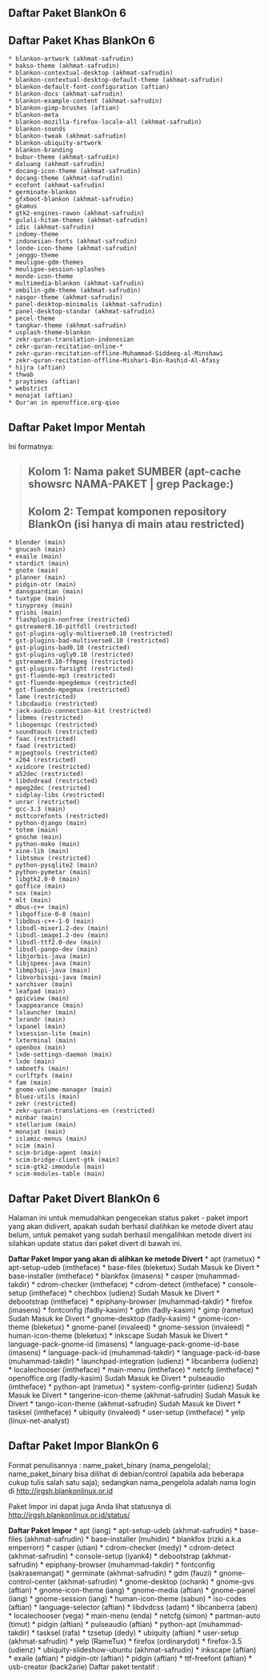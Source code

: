 ## Daftar Paket BlankOn 6

## Daftar Paket Khas BlankOn 6
    * blankon-artwork (akhmat-safrudin)
    * bakso-theme (akhmat-safrudin)
    * blankon-contextual-desktop (akhmat-safrudin)
    * blankon-contextual-desktop-default-theme (akhmat-safrudin)
    * blankon-default-font-configuration (aftian)
    * blankon-docs (akhmat-safrudin)
    * blankon-example-content (akhmat-safrudin)
    * blankon-gimp-brushes (aftian)
    * blankon-meta
    * blankon-mozilla-firefox-locale-all (akhmat-safrudin)
    * blankon-sounds
    * blankon-tweak (akhmat-safrudin)
    * blankon-ubiquity-artwork
    * blankon-branding
    * bubur-theme (akhmat-safrudin)
    * daluang (akhmat-safrudin)
    * docang-icon-theme (akhmat-safrudin)
    * docang-theme (akhmat-safrudin)
    * ecofont (akhmat-safrudin)
    * germinate-blankon
    * gfxboot-blankon (akhmat-safrudin)
    * gkamus
    * gtk2-engines-rawon (akhmat-safrudin)
    * gulali-hitam-themes (akhmat-safrudin)
    * idic (akhmat-safrudin)
    * indomy-theme
    * indonesian-fonts (akhmat-safrudin)
    * londe-icon-theme (akhmat-safrudin)
    * jenggo-theme
    * meuligoe-gdm-themes
    * meuligoe-session-splashes
    * monde-icon-theme
    * multimedia-blankon (akhmat-safrudin)
    * ombilin-gdm-theme (akhmat-safrudin)
    * nasgor-theme (akhmat-safrudin)
    * panel-desktop-minimalis (akhmat-safrudin)
    * panel-desktop-standar (akhmat-safrudin)
    * pecel-theme
    * tangkar-theme (akhmat-safrudin)
    * usplash-theme-blankon
    * zekr-quran-translation-indonesian
    * zekr-quran-recitation-online-*
    * zekr-quran-recitation-offline-Muhammad-Siddeeq-al-Minshawi
    * zekr-quran-recitation-offline-Mishari-Bin-Rashid-Al-Afasy
    * hijra (aftian)
    * thwab
    * praytimes (aftian)
    * webstrict
    * monajat (aftian)
    * Qur'an in openoffice.org-qioo


## Daftar Paket Impor Mentah

Ini formatnya:
> ## Kolom 1: Nama paket SUMBER (apt-cache showsrc NAMA-PAKET | grep Package:)
> ## Kolom 2: Tempat komponen repository BlankOn (isi hanya di main atau restricted)
    * blender (main)
    * gnucash (main)
    * exaile (main)
    * stardict (main)
    * gnote (main)
    * planner (main)
    * pidgin-otr (main)
    * dansguardian (main)
    * tuxtype (main)
    * tinyproxy (main)
    * grisbi (main)
    * flashplugin-nonfree (restricted)
    * gstreamer0.10-pitfdll (restricted)
    * gst-plugins-ugly-multiverse0.10 (restricted)
    * gst-plugins-bad-multiverse0.10 (restricted)
    * gst-plugins-bad0.10 (restricted)
    * gst-plugins-ugly0.10 (restricted)
    * gstreamer0.10-ffmpeg (restricted)
    * gst-plugins-farsight (restricted)
    * gst-fluendo-mp3 (restricted)
    * gst-fluendo-mpegdemux (restricted)
    * gst-fluendo-mpegmux (restricted)
    * lame (restricted)
    * libcdaudio (restricted)
    * jack-audio-connection-kit (restricted)
    * libmms (restricted)
    * libopenspc (restricted)
    * soundtouch (restricted)
    * faac (restricted)
    * faad (restricted)
    * mjpegtools (restricted)
    * x264 (restricted)
    * xvidcore (restricted)
    * a52dec (restricted)
    * libdvdread (restricted)
    * mpeg2dec (restricted)
    * sidplay-libs (restricted)
    * unrar (restricted)
    * gcc-3.3 (main)
    * msttcorefonts (restricted)
    * python-django (main)
    * totem (main)
    * gnochm (main)
    * python-mako (main)
    * xine-lib (main)
    * libtsmux (restricted)
    * python-pysqlite2 (main)
    * python-pymetar (main)
    * libgtk2.0-0 (main)
    * goffice (main)
    * sox (main)
    * mlt (main)
    * dbus-c++ (main)
    * libgoffice-0-8 (main)
    * libdbus-c++-1-0 (main)
    * libsdl-mixer1.2-dev (main)
    * libsdl-image1.2-dev (main)
    * libsdl-ttf2.0-dev (main)
    * libsdl-pango-dev (main)
    * libjorbis-java (main)
    * libjspeex-java (main)
    * libmp3spi-java (main)
    * libvorbisspi-java (main)
    * xarchiver (main)
    * leafpad (main)
    * gpicview (main)
    * lxappearance (main)
    * lxlauncher (main)
    * lxrandr (main)
    * lxpanel (main)
    * lxsession-lite (main)
    * lxterminal (main)
    * openbox (main)
    * lxde-settings-daemon (main)
    * lxde (main)
    * smbnetfs (main)
    * curlftpfs (main)
    * fam (main)
    * gnome-volume-manager (main)
    * bluez-utils (main)
    * zekr (restricted)
    * zekr-quran-translations-en (restricted)
    * minbar (main)
    * stellarium (main)
    * monajat (main)
    * islamic-menus (main)
    * scim (main)
    * scim-bridge-agent (main)
    * scim-bridge-client-gtk (main)
    * scim-gtk2-immodule (main)
    * scim-modules-table (main)

## Daftar Paket Divert BlankOn 6

Halaman ini untuk memudahkan pengecekan status paket - paket import yang akan didivert, apakah sudah berhasil dialihkan ke metode divert atau belum, untuk
pemaket yang sudah berhasil mengalihkan metode divert ini silahkan update status dari paket divert di bawah ini.

**Daftar Paket Impor yang akan di alihkan ke metode Divert**
    * apt (rametux)
    * apt-setup-udeb (imtheface)
    * base-files (bleketux) Sudah Masuk ke Divert
    * base-installer (imtheface)
    * blankfox (imasens)
    * casper (muhammad-takdir)
    * cdrom-checker (imtheface)
    * cdrom-detect (imtheface)
    * console-setup (imtheface)
    * chechbox (udienz) Sudah Masuk ke Divert
    * debootstrap (imtheface)
    * epiphany-browser (muhammad-takdir)
    * firefox (imasens)
    * fontconfig (fadly-kasim)
    * gdm (fadly-kasim)
    * gimp (rametux) Sudah Masuk ke Divert
    * gnome-desktop (fadly-kasim)
    * gnome-icon-theme (bleketux)
    * gnome-panel (invaleed)
    * gnome-session (invaleed)
    * human-icon-theme (bleketux)
    * inkscape Sudah Masuk ke Divert
    * language-pack-gnome-id (imasens)
    * language-pack-gnome-id-base (imasens)
    * language-pack-id (muhammad-takdir)
    * language-pack-id-base (muhammad-takdir)
    * launchpad-integration (udienz)
    * libcanberra (udienz)
    * localechooser (imtheface)
    * main-menu (imtheface)
    * netcfg (imtheface)
    * openoffice.org (fadly-kasim) Sudah Masuk ke Divert
    * pulseaudio (imtheface)
    * python-apt (rametux)
    * system-config-printer (udienz) Sudah Masuk ke Divert
    * tangerine-icon-theme (akhmat-safrudin) Sudah Masuk ke Divert
    * tango-icon-theme (akhmat-safrudin) Sudah Masuk ke Divert
    * tasksel (imtheface)
    * ubiquity (invaleed)
    * user-setup (imtheface)
    * yelp (linux-net-analyst)


## Daftar Paket Impor BlankOn 6
Format penulisannya : name_paket_binary (nama_pengelola); name_paket_binary bisa dilihat di debian/control (apabila ada beberapa cukup tulis salah satu
saja); sedangkan nama_pengelola adalah nama login di ​http://irgsh.blankonlinux.or.id

Paket Impor ini dapat juga Anda lihat statusnya di ​http://irgsh.blankonlinux.or.id/status/

**Daftar Paket Impor**
    * apt (iang)
    * apt-setup-udeb (akhmat-safrudin)
    * base-files (akhmat-safrudin)
    * base-installer (muhidin)
    * blankfox (rizki a.k.a emperrorr)
    * casper (utian)
    * cdrom-checker (medy)
    * cdrom-detect (akhmat-safrudin)
    * console-setup (iyank4)
    * debootstrap (akhmat-safrudin)
    * epiphany-browser (muhammad-takdir)
    * fontconfig (sakrasemangat)
    * germinate (akhmat-safrudin)
    * gdm (fauzi)
    * gnome-control-center (akhmat-safrudin)
    * gnome-desktop (ochank)
    * gnome-gvs (aftian)
    * gnome-icon-theme (iang)
    * gnome-media (aftian)
    * gnome-panel (iang)
    * gnome-session (iang)
    * human-icon-theme (sabun)
    * iso-codes (aftian)
    * language-selector (aftian)
    * libdvdcss (adam)
    * libcanberra (aben)
    * localechooser (vega)
    * main-menu (enda)
    * netcfg (simon)
    * partman-auto (timut)
    * pidgin (aftian)
    * pulseaudio (aftian)
    * python-apt (muhammad-takdir)
    * tasksel (rafa)
    * tzsetup (dedy)
    * ubiquity (aftian)
    * user-setup (akhmat-safrudin)
    * yelp (RameTux)
    * firefox (ordinarydot)
    * firefox-3.5 (udienz)
    * ubiquity-slideshow-ubuntu (akhmat-safrudin)
    * inkscape (aftian)
    * exaile (aftian)
    * pidgin-otr (aftian)
    * pidgin (aftian)
    * ttf-freefont (aftian)
    * usb-creator (back2arie)
Daftar paket tentatif :



